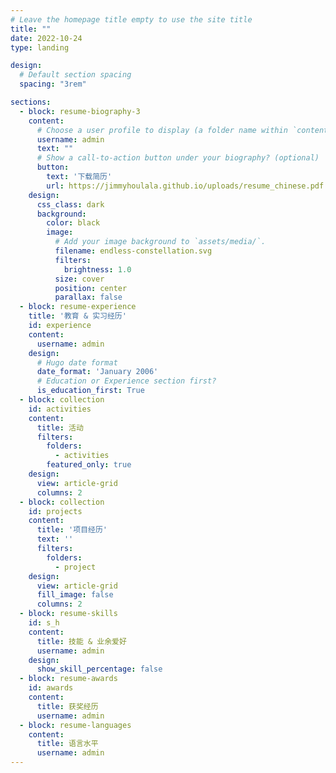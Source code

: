 ```yaml
---
# Leave the homepage title empty to use the site title
title: ""
date: 2022-10-24
type: landing

design:
  # Default section spacing
  spacing: "3rem"

sections:
  - block: resume-biography-3
    content:
      # Choose a user profile to display (a folder name within `content/authors/`)
      username: admin
      text: ""
      # Show a call-to-action button under your biography? (optional)
      button:
        text: '下载简历'
        url: https://jimmyhoulala.github.io/uploads/resume_chinese.pdf
    design:
      css_class: dark
      background:
        color: black
        image:
          # Add your image background to `assets/media/`.
          filename: endless-constellation.svg
          filters:
            brightness: 1.0
          size: cover
          position: center
          parallax: false
  - block: resume-experience
    title: '教育 & 实习经历'
    id: experience
    content:
      username: admin
    design:
      # Hugo date format
      date_format: 'January 2006'
      # Education or Experience section first?
      is_education_first: True
  - block: collection
    id: activities
    content:
      title: 活动
      filters:
        folders:
          - activities
        featured_only: true
    design:
      view: article-grid
      columns: 2
  - block: collection
    id: projects
    content:
      title: '项目经历'
      text: ''
      filters:
        folders:
          - project
    design:
      view: article-grid
      fill_image: false
      columns: 2
  - block: resume-skills
    id: s_h
    content:
      title: 技能 & 业余爱好
      username: admin
    design:
      show_skill_percentage: false
  - block: resume-awards
    id: awards
    content:
      title: 获奖经历
      username: admin
  - block: resume-languages
    content:
      title: 语言水平
      username: admin
---
```

